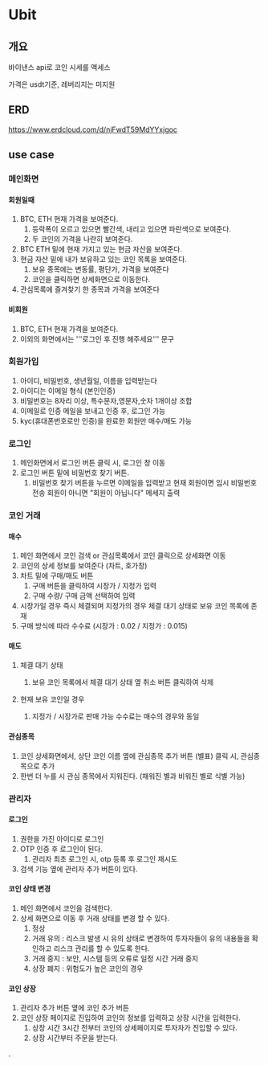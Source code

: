 # Ubit

## 개요

바이낸스 api로 코인 시세를 액세스

가격은 usdt기준, 레버리지는 미지원


## ERD
https://www.erdcloud.com/d/njFwdT59MdYYxjgoc



## use case

### 메인화면

#### 회원일때

1. BTC, ETH 현재 가격을 보여준다.
   1. 등락폭이 오르고 있으면 빨간색, 내리고 있으면 파란색으로 보여준다.
   2. 두 코인의 가격을 나란히 보여준다.
2. BTC ETH 밑에 현재 가지고 있는 현금 자산을 보여준다.
3. 현금 자산 밑에 내가 보유하고 있는 코인 목록을 보여준다.
   1. 보유 종목에는 변동률, 평단가, 가격을 보여준다
   2. 코인을 클릭하면 상세화면으로 이동한다.
4. 관심목록에 즐겨찾기 한 종목과 가격을 보여준다

#### 비회원

1. BTC, ETH 현재 가격을 보여준다.
2. 이외의 화면에서는 '''로그인 후 진행 해주세요''' 문구


### 회원가입

1. 아이디, 비밀번호, 생년월일, 이름을 입력받는다
  1. 아이디는 이메일 형식 (본인인증)
  2. 비밀번호는 8자리 이상, 특수문자,영문자,숫자 1개이상 조합
2. 이메일로 인증 메일을 보내고 인증 후, 로그인 가능
3. kyc(휴대폰번호로만 인증)을 완료한 회원만 매수/매도 가능


### 로그인
1. 메인화면에서 로그인 버튼 클릭 시, 로그인 창 이동
2. 로그인 버튼 밑에 비밀번호 찾기 버튼.
   1. 비밀번호 찾기 버튼을 누르면 이메일을 입력받고 현재 회원이면 임시 비밀번호 전송 회원이 아니면 "회원이 아닙니다" 메세지 출력



### 코인 거래



#### 매수

1. 메인 화면에서 코인 검색 or 관심목록에서 코인 클릭으로 상세화면 이동 
2. 코인의 상세 정보를 보여준다 (차트, 호가창)
3. 차트 밑에 구매/매도 버튼
   1. 구매 버튼을 클릭하여 시장가 / 지정가 입력
   2. 구매 수량/ 구매 금액 선택하여 입력
4. 시장가일 경우 즉시 체결되며 지정가의 경우 체결 대기 상태로 보유 코인 목록에 존재
5. 구매 방식에 따라  수수료 (시장가 : 0.02 / 지정가 : 0.015)




#### 매도
1. 체결 대기 상태
   1. 보유 코인 목록에서 체결 대기 상태 옆 취소 버튼 클릭하여 삭제
   
2. 현재 보유 코인일 경우
   1. 지정가 / 시장가로 판매 가능 수수료는 매수의 경우와 동일





#### 관심종목

1. 코인 상세화면에서, 상단 코인 이름 옆에 관심종목 추가 버튼 (별표) 클릭 시, 관심종목으로 추가
2. 한번 더 누를 시 관심 종목에서 지워진다. (채워진 별과 비워진 별로 식별 가능)



### 관리자

#### 로그인
1. 권한을 가진 아이디로 로그인
2. OTP 인증 후 로그인이 된다.
   1. 관리자 최초 로그인 시, otp 등록 후 로그인 재시도
3. 검색 기능 옆에 관리자 추가 버튼이 있다.



#### 코인 상태 변경
1. 메인 화면에서 코인을 검색한다.
2. 상세 화면으로 이동 후 거래 상태를 변경 할 수 있다.
   1. 정상
   2. 거래 유의 : 리스크 발생 시 유의 상태로 변경하여 투자자들이 유의 내용들을 확인하고 리스크 관리를 할 수 있도록 한다.
   3. 거래 중지 : 보안, 시스템 등의 오류로 일정 시간 거래 중지
   4. 상장 폐지 : 위험도가 높은 코인의 경우


#### 코인 상장
1. 관리자 추가 버튼 옆에 코인 추가 버튼
2. 코인 상장 페이지로 진입하여 코인의 정보를 입력하고 상장 시간을 입력한다.
   1. 상장 시간 3시간 전부터 코인의 상세페이지로 투자자가 진입할 수 있다.
   2. 상장 시간부터 주문을 받는다.

.












